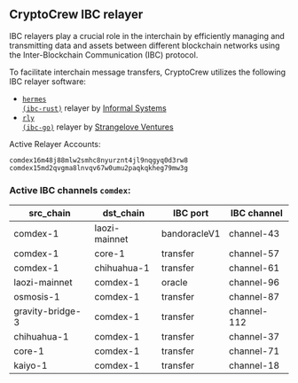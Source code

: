 ## CryptoCrew IBC relayer
IBC relayers play a crucial role in the interchain by efficiently managing and transmitting data and assets between different blockchain networks using the Inter-Blockchain Communication (IBC) protocol.

To facilitate interchain message transfers, CryptoCrew utilizes the following IBC relayer software: 
- <a href="https://github.com/informalsystems/hermes"><code>hermes (ibc-rust)</code></a> relayer by [Informal Systems](https://github.com/informalsystems)
- <a href="https://github.com/cosmos/relayer"><code>rly (ibc-go)</code></a> relayer by [Strangelove Ventures](https://github.com/strangelove-ventures)

Active Relayer Accounts:
```
comdex16m48j88mlw2smhc8nyurznt4jl9nqgyq0d3rw8
comdex15md2qvgma8lnvqv67w0umu2paqkqkheg79mw3g
```

### Active IBC channels `comdex`:
| src_chain | dst_chain | IBC port | IBC channel |
| --------------- | --------------- | ------------ | ------------------- |
| comdex-1 | laozi-mainnet | bandoracleV1 | channel-43 |
| comdex-1 | core-1 | transfer | channel-57 |
| comdex-1 | chihuahua-1 | transfer | channel-61 |
| laozi-mainnet | comdex-1 | oracle | channel-96 |
| osmosis-1 | comdex-1 | transfer | channel-87 |
| gravity-bridge-3 | comdex-1 | transfer | channel-112 |
| chihuahua-1 | comdex-1 | transfer | channel-37 |
| core-1 | comdex-1 | transfer | channel-71 |
| kaiyo-1 | comdex-1 | transfer | channel-18 |